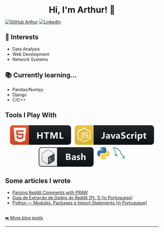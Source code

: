 <!--
MY README PROFILE
-->

<h1 align='center' style='margin:10px'>Hi, I'm Arthur! 👋</h1>

[![GitHub Arthur](https://img.shields.io/github/followers/arthurccavalcanti?label=follow&style=social)](https://github.com/arthurccavalcanti)
[![LinkedIn](https://img.shields.io/badge/LinkedIn-0077B5?style=for-the-badge&logo=linkedin&logoColor=white)](https://www.linkedin.com/in/arthurccavalcanti/)


## 📅 Interests
- Data Analysis
- Web Development
- Network Systems

## 📚 Currently learning... 
- Pandas/Numpy
- Django
- C/C++

## Tools I Play With
<p align="center">
    <img src="assets/html.svg" alt="html" style="vertical-align:top; margin:4px">    
    <img src="assets/js.svg" alt="js" style="vertical-align:top; margin:4px">
    <img src="assets/bash.svg" alt="bash" style="vertical-align:top; margin:4px">
    <img title="Python" alt="Python" src="assets/python.svg" width="40" height="40" style="vertical-align:down; margin:4px"/>
    <img title="MySQL" alt="MySQL" src="assets/mysql.svg" width="40" height="40" style="vertical-align:down; margin:4px"/>
</p>

<h2>Some articles I wrote</h2>
  <ul>
    <li><a href='https://medium.com/@arthurccavalcanti/parsing-reddit-comments-with-praw-f5d6aa221db3'>Parsing Reddit Comments with PRAW</a></li>
    <li><a href='https://medium.com/@arthurccavalcanti/guia-de-extra%C3%A7%C3%A3o-de-dados-do-reddit-pt-1-85a209882df4'>Guia de Extração de Dados do Reddit (Pt. 1) [in Portuguese]</a></li>
    <li><a href='https://medium.com/@arthurccavalcanti/python-modules-packages-e-import-statements-97bc19a724bd'>Python — Modules, Packages e Import Statements [in Portuguese]</a></li>
  </ul>
<br>
<a href="https://medium.com/@arthurccavalcanti">➡️ More blog posts</a>
<hr>












